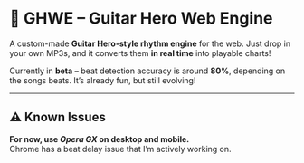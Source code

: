 # 🎸 GHWE – Guitar Hero Web Engine  
A custom-made **Guitar Hero-style rhythm engine** for the web. Just drop in your own MP3s, and it converts them **in real time** into playable charts!  

Currently in **beta** – beat detection accuracy is around **80%**, depending on the songs beats. It’s already fun, but still evolving!

---

## ⚠️ Known Issues
**For now, use _Opera GX_ on desktop and mobile.**  
Chrome has a beat delay issue that I’m actively working on.